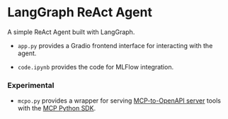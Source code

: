 # LangGraph ReAct Agent

A simple ReAct Agent built with LangGraph.

- `app.py` provides a Gradio frontend interface for interacting with the agent.

- `code.ipynb` provides the code for MLFlow integration.

### Experimental 

- `mcpo.py` provides a wrapper for serving [MCP-to-OpenAPI server](https://github.com/open-webui/mcpo) tools with the [MCP Python SDK](https://github.com/modelcontextprotocol/python-sdk).
